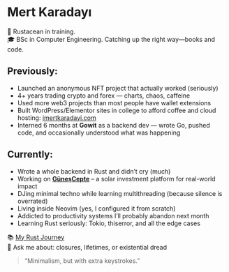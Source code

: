 # Mert Karadayı

🦀 Rustacean in training.  
🎓 BSc in Computer Engineering. Catching up the right way—books and code. 

## Previously:
- Launched an anonymous NFT project that actually worked (seriously)
- 4+ years trading crypto and forex — charts, chaos, caffeine
- Used more web3 projects than most people have wallet extensions
- Built WordPress/Elementor sites in college to afford coffee and cloud hosting: [imertkaradayi.com](https://imertkaradayi.com/)
- Interned 6 months at **Gowit** as a backend dev — wrote Go, pushed code, and occasionally understood what was happening

## Currently:
- Wrote a whole backend in Rust and didn’t cry (much)
- Working on **[GüneşCepte](https://gunes-cepte.vercel.app/)** – a solar investment platform for real-world impact
- DJing minimal techno while learning multithreading (because silence is overrated)
- Living inside Neovim (yes, I configured it from scratch)
- Addicted to productivity systems I’ll probably abandon next month
- Learning Rust seriously: Tokio, thiserror, and all the edge cases

📚 [My Rust Journey](https://github.com/mertkaradayi/become-rustacean)  
🧠 Ask me about: closures, lifetimes, or existential dread

> “Minimalism, but with extra keystrokes.”
